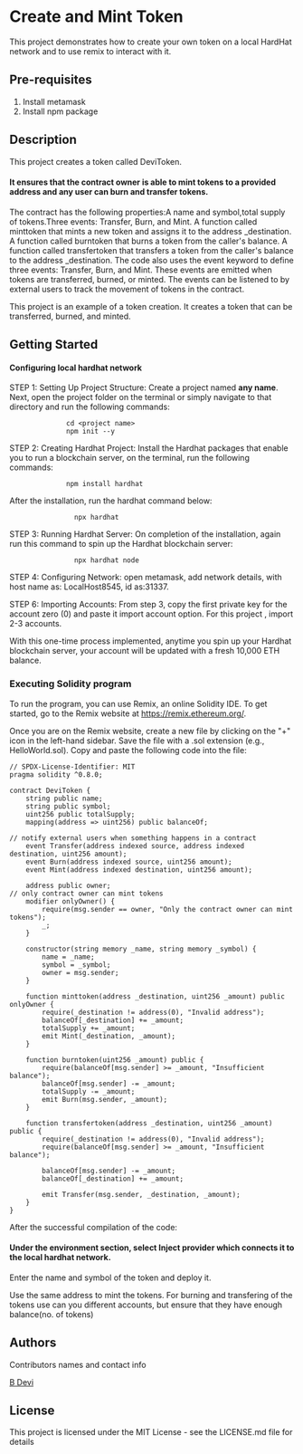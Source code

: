 # Create and Mint Token

This project demonstrates how to create your own token on a local HardHat network and to use remix to interact with it.

## Pre-requisites
1. Install metamask 
2. Install npm package

## Description

This project creates a token called DeviToken. 
#### It ensures that the contract owner is able to mint tokens to a provided address and any user can burn and transfer tokens.
The contract has the following properties:A name and symbol,total supply of tokens.Three events: Transfer, Burn, and Mint.
A function called minttoken that mints a new token and assigns it to the address _destination.
A function called burntoken that burns a token from the caller's balance.
A function called transfertoken that transfers a token from the caller's balance to the address _destination.
The code also uses the event keyword to define three events: Transfer, Burn, and Mint. These events are emitted when tokens are transferred, burned, or minted. The events can be listened to by external users to track the movement of tokens in the contract.

This project is an example of a token creation. It creates a token that can be transferred, burned, and minted. 


## Getting Started

#### Configuring local hardhat network

STEP 1: Setting Up Project Structure: Create a project named **any name**. Next, open the project folder on the terminal or simply navigate to that directory and run the following commands:

                  cd <project name>
                  npm init --y

STEP 2: Creating Hardhat Project: Install the Hardhat packages that enable you to run a blockchain server, on the terminal, run the following commands:

                  npm install hardhat

After the installation, run the hardhat command below:
                    
                    npx hardhat

STEP 3: Running Hardhat Server: On completion of the installation, again run this command to spin up the Hardhat blockchain server:


                    npx hardhat node
STEP 4: Configuring Network: open metamask, add network details, with host name as: LocalHost8545, id as:31337.

STEP 6: Importing Accounts: From step 3, copy the first private key for the account zero (0) and paste it import account option. For this project , import 2-3 accounts.

With this one-time process implemented, anytime you spin up your Hardhat blockchain server, your account will be updated with a fresh 10,000 ETH balance.

### Executing Solidity program

To run the program, you can use Remix, an online Solidity IDE. To get started, go to the Remix website at https://remix.ethereum.org/.

Once you are on the Remix website, create a new file by clicking on the "+" icon in the left-hand sidebar. Save the file with a .sol extension (e.g., HelloWorld.sol). Copy and paste the following code into the file:

```
// SPDX-License-Identifier: MIT
pragma solidity ^0.8.0;

contract DeviToken {
    string public name;
    string public symbol;
    uint256 public totalSupply;
    mapping(address => uint256) public balanceOf;

// notify external users when something happens in a contract
    event Transfer(address indexed source, address indexed destination, uint256 amount);
    event Burn(address indexed source, uint256 amount);
    event Mint(address indexed destination, uint256 amount);

    address public owner;
// only contract owner can mint tokens
    modifier onlyOwner() {
        require(msg.sender == owner, "Only the contract owner can mint tokens");
        _;
    }

    constructor(string memory _name, string memory _symbol) {
        name = _name;
        symbol = _symbol;
        owner = msg.sender;
    }

    function minttoken(address _destination, uint256 _amount) public onlyOwner {
        require(_destination != address(0), "Invalid address");
        balanceOf[_destination] += _amount;
        totalSupply += _amount;
        emit Mint(_destination, _amount);
    }

    function burntoken(uint256 _amount) public {
        require(balanceOf[msg.sender] >= _amount, "Insufficient balance");
        balanceOf[msg.sender] -= _amount;
        totalSupply -= _amount;
        emit Burn(msg.sender, _amount);
    }

    function transfertoken(address _destination, uint256 _amount) public {
        require(_destination != address(0), "Invalid address");
        require(balanceOf[msg.sender] >= _amount, "Insufficient balance");

        balanceOf[msg.sender] -= _amount;
        balanceOf[_destination] += _amount;

        emit Transfer(msg.sender, _destination, _amount);
    }
}

```
After the successful compilation of the code:
#### Under the environment section, select Inject provider which connects it to the local hardhat network.

Enter the name and symbol of the token and deploy it.

Use the same address to mint the tokens. For burning and transfering of the tokens use can you different accounts, but ensure that they have enough balance(no. of tokens) 

## Authors

Contributors names and contact info

[B Devi](devibattini@gmail.com)


## License

This project is licensed under the MIT License - see the LICENSE.md file for details

